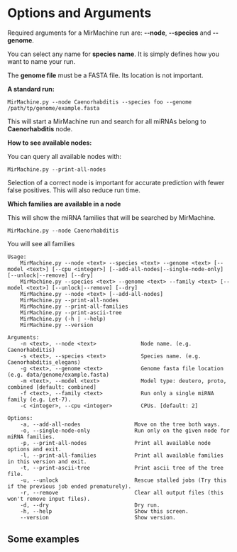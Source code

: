 # Options and Arguments

Required arguments for a MirMachine run are: __--node__, __--species__ and __--genome__.

You can select any name for **species name**. It is simply defines how you want to name your run.  

The **genome file** must be a FASTA file. Its location is not important.

**A standard run:**

`MirMachine.py --node Caenorhabditis --species foo --genome /path/tp/genome/example.fasta`

This will start a MirMachine run and search for all miRNAs belong to __Caenorhabditis__ node.

**How to see available nodes:**

You can query all available nodes with: 

`MirMachine.py --print-all-nodes`

Selection of a correct node is important for accurate prediction with fewer false positives. This will also reduce run time.

**Which families are available in a node**

This will show the miRNA families that will be searched by MirMachine.

`MirMachine.py --node Caenorhabditis`

You will see all families





    


```
Usage:
    MirMachine.py --node <text> --species <text> --genome <text> [--model <text>] [--cpu <integer>] [--add-all-nodes|--single-node-only] [--unlock|--remove] [--dry]
    MirMachine.py --species <text> --genome <text> --family <text> [--model <text>] [--unlock|--remove] [--dry]
    MirMachine.py --node <text> [--add-all-nodes]
    MirMachine.py --print-all-nodes
    MirMachine.py --print-all-families
    MirMachine.py --print-ascii-tree
    MirMachine.py (-h | --help)
    MirMachine.py --version

Arguments:
    -n <text>, --node <text>              Node name. (e.g. Caenorhabditis)
    -s <text>, --species <text>           Species name. (e.g. Caenorhabditis_elegans)
    -g <text>, --genome <text>            Genome fasta file location (e.g. data/genome/example.fasta)
    -m <text>, --model <text>             Model type: deutero, proto, combined [default: combined]
    -f <text>, --family <text>            Run only a single miRNA family (e.g. Let-7).
    -c <integer>, --cpu <integer>         CPUs. [default: 2]

Options:
    -a, --add-all-nodes                 Move on the tree both ways.
    -o, --single-node-only              Run only on the given node for miRNA families.
    -p, --print-all-nodes               Print all available node options and exit.
    -l, --print-all-families            Print all available families in this version and exit.
    -t, --print-ascii-tree              Print ascii tree of the tree file.
    -u, --unlock                        Rescue stalled jobs (Try this if the previous job ended prematurely).
    -r, --remove                        Clear all output files (this won't remove input files).
    -d, --dry                           Dry run.
    -h, --help                          Show this screen.
    --version                           Show version.
```

## Some examples




